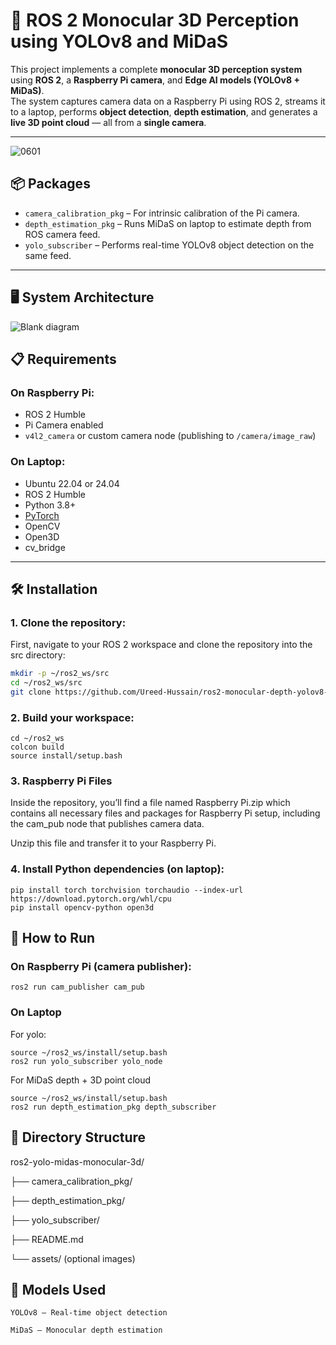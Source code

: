 # 🧠 ROS 2 Monocular 3D Perception using YOLOv8 and MiDaS

This project implements a complete **monocular 3D perception system** using **ROS 2**, a **Raspberry Pi camera**, and **Edge AI models (YOLOv8 + MiDaS)**.  
The system captures camera data on a Raspberry Pi using ROS 2, streams it to a laptop, performs **object detection**, **depth estimation**, and generates a **live 3D point cloud** — all from a **single camera**.

---

![0601](https://github.com/user-attachments/assets/66a52f97-7b35-4f38-94fe-fe95d9f31631)


## 📦 Packages

- `camera_calibration_pkg` – For intrinsic calibration of the Pi camera.
- `depth_estimation_pkg` – Runs MiDaS on laptop to estimate depth from ROS camera feed.
- `yolo_subscriber` – Performs real-time YOLOv8 object detection on the same feed.

---

## 🖥️ System Architecture

![Blank diagram](https://github.com/user-attachments/assets/b8d6e82e-a5bc-4461-8f3a-511554c09590)

## 📋 Requirements

### On **Raspberry Pi**:
- ROS 2 Humble
- Pi Camera enabled
- `v4l2_camera` or custom camera node (publishing to `/camera/image_raw`)

### On **Laptop**:
- Ubuntu 22.04 or 24.04
- ROS 2 Humble
- Python 3.8+
- [PyTorch](https://pytorch.org/get-started/locally/)
- OpenCV
- Open3D
- cv_bridge

---

## 🛠️ Installation

### 1. Clone the repository:
First, navigate to your ROS 2 workspace and clone the repository into the src directory:
```bash
mkdir -p ~/ros2_ws/src
cd ~/ros2_ws/src
git clone https://github.com/Ureed-Hussain/ros2-monocular-depth-yolov8-reconstruction.git
```
### 2. Build your workspace:
```
cd ~/ros2_ws
colcon build
source install/setup.bash
```
### 3. Raspberry Pi Files

Inside the repository, you’ll find a file named Raspberry Pi.zip which contains all necessary files and packages for Raspberry Pi setup, including the cam_pub node that publishes camera data.

Unzip this file and transfer it to your Raspberry Pi.
### 4. Install Python dependencies (on laptop):
```
pip install torch torchvision torchaudio --index-url https://download.pytorch.org/whl/cpu
pip install opencv-python open3d

```
## 🎥 How to Run

### On Raspberry Pi (camera publisher):
```
ros2 run cam_publisher cam_pub
```
### On Laptop
For yolo:
```
source ~/ros2_ws/install/setup.bash
ros2 run yolo_subscriber yolo_node
```
For MiDaS depth + 3D point cloud
```
source ~/ros2_ws/install/setup.bash
ros2 run depth_estimation_pkg depth_subscriber
```

## 📁 Directory Structure

ros2-yolo-midas-monocular-3d/

├── camera_calibration_pkg/

├── depth_estimation_pkg/

├── yolo_subscriber/

├── README.md

└── assets/ (optional images)

## 🧠 Models Used

    YOLOv8 – Real-time object detection

    MiDaS – Monocular depth estimation
